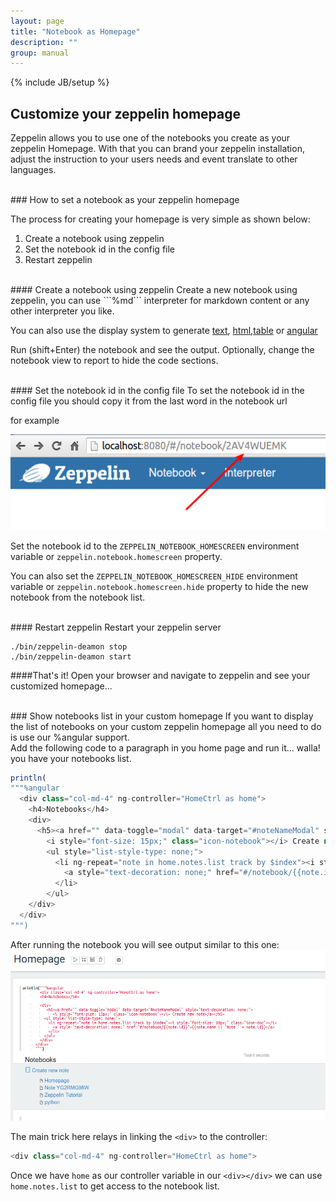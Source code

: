 ```yaml
---
layout: page
title: "Notebook as Homepage"
description: ""
group: manual
---
```

{% include JB/setup %}

## Customize your zeppelin homepage
 Zeppelin allows you to use one of the notebooks you create as your zeppelin Homepage.
 With that you can brand your zeppelin installation, 
 adjust the instruction to your users needs and event translate to other languages.

 <br />
### How to set a notebook as your zeppelin homepage

The process for creating your homepage is very simple as shown below:
 
 1. Create a notebook using zeppelin
 2. Set the notebook id in the config file
 3. Restart zeppelin
 
 <br />
#### Create a notebook using zeppelin
  Create a new notebook using zeppelin,
  you can use ```%md``` interpreter for markdown content or any other interpreter you like.
  
  You can also use the display system to generate [text](../displaysystem/display.html), 
  [html](../displaysystem/display.html#html),[table](../displaysystem/table.html) or
   [angular](../displaysystem/angular.html)

   Run (shift+Enter) the notebook and see the output. Optionally, change the notebook view to report to hide 
   the code sections.
     
   <br />
#### Set the notebook id in the config file
  To set the notebook id in the config file you should copy it from the last word in the notebook url 
  
  for example
  
  <img src="../../assets/themes/zeppelin/img/screenshots/homepage_notebook_id.png" />

  Set the notebook id to the ```ZEPPELIN_NOTEBOOK_HOMESCREEN``` environment variable 
  or ```zeppelin.notebook.homescreen``` property. 
  
  You can also set the ```ZEPPELIN_NOTEBOOK_HOMESCREEN_HIDE``` environment variable 
  or ```zeppelin.notebook.homescreen.hide``` property to hide the new notebook from the notebook list.

  <br />
#### Restart zeppelin
  Restart your zeppelin server
  
  ```
  ./bin/zeppelin-deamon stop 
  ./bin/zeppelin-deamon start
  ```
  ####That's it! Open your browser and navigate to zeppelin and see your customized homepage...
    
  
<br />
### Show notebooks list in your custom homepage
If you want to display the list of notebooks on your custom zeppelin homepage all 
you need to do is use our %angular support.
  
  <br />
  Add the following code to a paragraph in you home page and run it... walla! you have your notebooks list.
  
  ```javascript
  println(
  """%angular 
    <div class="col-md-4" ng-controller="HomeCtrl as home">
      <h4>Notebooks</h4>
      <div>
        <h5><a href="" data-toggle="modal" data-target="#noteNameModal" style="text-decoration: none;">
          <i style="font-size: 15px;" class="icon-notebook"></i> Create new note</a></h5>
          <ul style="list-style-type: none;">
            <li ng-repeat="note in home.notes.list track by $index"><i style="font-size: 10px;" class="icon-doc"></i>
              <a style="text-decoration: none;" href="#/notebook/{{note.id}}">{{note.name || 'Note ' + note.id}}</a>
            </li>
          </ul>
      </div>
    </div>
  """)
  ```
  
  After running the notebook you will see output similar to this one:
  <img src="../../assets/themes/zeppelin/img/screenshots/homepage_notebook_list.png" />
  
  The main trick here relays in linking the ```<div>``` to the controller:
  
  ```javascript
  <div class="col-md-4" ng-controller="HomeCtrl as home">
  ```
  
  Once we have ```home``` as our controller variable in our ```<div></div>``` 
  we can use ```home.notes.list``` to get access to the notebook list.